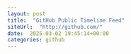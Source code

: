 ```yaml
---
layout: post
title:  "GitHub Public Timeline Feed"
siteUrl:  "http://github.com/"
date:  2025-03-02 19:45:14+00:00
categories: github
---
```

